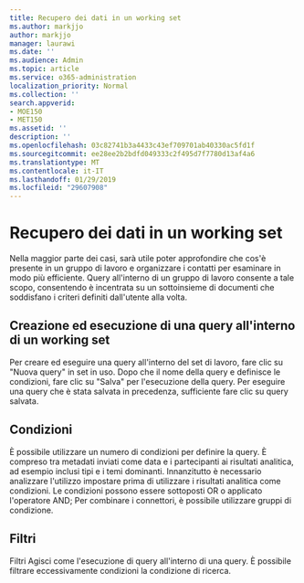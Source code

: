 ```yaml
---
title: Recupero dei dati in un working set
ms.author: markjjo
author: markjjo
manager: laurawi
ms.date: ''
ms.audience: Admin
ms.topic: article
ms.service: o365-administration
localization_priority: Normal
ms.collection: ''
search.appverid:
- MOE150
- MET150
ms.assetid: ''
description: ''
ms.openlocfilehash: 03c82741b3a4433c43ef709701ab40330ac5fd1f
ms.sourcegitcommit: ee28ee2b2bdfd049333c2f495d7f7780d13af4a6
ms.translationtype: MT
ms.contentlocale: it-IT
ms.lasthandoff: 01/29/2019
ms.locfileid: "29607908"
---
```

# <a name="querying-data-in-a-working-set"></a>Recupero dei dati in un working set

Nella maggior parte dei casi, sarà utile poter approfondire che cos'è presente in un gruppo di lavoro e organizzare i contatti per esaminare in modo più efficiente. Query all'interno di un gruppo di lavoro consente a tale scopo, consentendo è incentrata su un sottoinsieme di documenti che soddisfano i criteri definiti dall'utente alla volta.

## <a name="creating-and-running-a-query-within-a-working-set"></a>Creazione ed esecuzione di una query all'interno di un working set

Per creare ed eseguire una query all'interno del set di lavoro, fare clic su "Nuova query" in set in uso. Dopo che il nome della query e definisce le condizioni, fare clic su "Salva" per l'esecuzione della query. Per eseguire una query che è stata salvata in precedenza, sufficiente fare clic su query salvata.

## <a name="conditions"></a>Condizioni

È possibile utilizzare un numero di condizioni per definire la query. È compreso tra metadati inviati come data e i partecipanti ai risultati analitica, ad esempio inclusi tipi e i temi dominanti. Innanzitutto è necessario analizzare l'utilizzo impostare prima di utilizzare i risultati analitica come condizioni. Le condizioni possono essere sottoposti OR o applicato l'operatore AND; Per combinare i connettori, è possibile utilizzare gruppi di condizione.

## <a name="filters"></a>Filtri
Filtri Agisci come l'esecuzione di query all'interno di una query. È possibile filtrare eccessivamente condizioni la condizione di ricerca.


